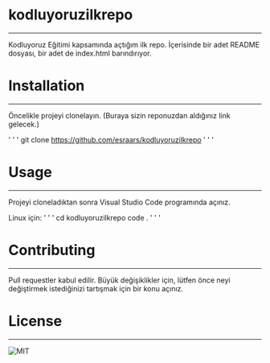 # kodluyoruzilkrepo
---
Kodluyoruz Eğitimi kapsamında açtığım ilk repo. İçerisinde bir adet README dosyası, bir adet de index.html barındırıyor.

# Installation
---

Öncelikle projeyi clonelayın. (Buraya sizin reponuzdan aldığınız link gelecek.)

' ' '
git clone https://github.com/esraars/kodluyoruzilkrepo
' ' '
# Usage
---
Projeyi cloneladıktan sonra Visual Studio Code programında açınız.

Linux için:
' ' '
cd kodluyoruzilkrepo
code .
' ' '
# Contributing
---
Pull requestler kabul edilir. Büyük değişiklikler için, lütfen önce neyi değiştirmek istediğinizi tartışmak için bir konu açınız.

# License
---
![MIT](https://choosealicense.com/licenses/mit/)
